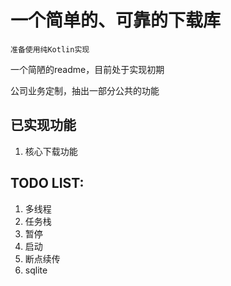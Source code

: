 # 一个简单的、可靠的下载库
    准备使用纯Kotlin实现

一个简陋的readme，目前处于实现初期

公司业务定制，抽出一部分公共的功能



## 已实现功能

1. 核心下载功能



## TODO LIST:

1. 多线程
2. 任务栈
3. 暂停
4. 启动
5. 断点续传
6. sqlite

